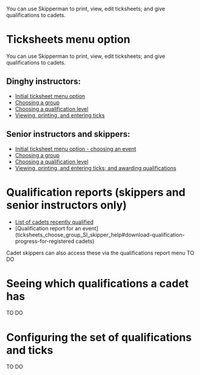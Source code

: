 You can use Skipperman to print, view, edit ticksheets; and give qualifications to cadets.

# Ticksheets menu option

You can use Skipperman to print, view, edit ticksheets; and give qualifications to cadets.


## Dinghy instructors:

- [Initial ticksheet menu option](ticksheets_help) 
- [Choosing a group](ticksheets_choose_group_help)
- [Choosing a qualification level](ticksheets_levels_help)
- [Viewing, printing, and entering ticks](ticksheet_entry_help_SI)


## Senior instructors and skippers:

- [Initial ticksheet menu option - choosing an event](ticksheets_SI_skipper_help)
- [Choosing a group](ticksheets_choose_group_SI_skipper_help)
- [Choosing a qualification level](ticksheets_levels_help)
- [Viewing, printing, and entering ticks; and awarding qualifications](ticksheet_entry_help_SI)

# Qualification reports (skippers and senior instructors only)

- [List of cadets recently qualified](ticksheets_SI_skipper_help#download-qualification-list)
- [Qualification report for an event](ticksheets_choose_group_SI_skipper_help#download-qualification-progress-for-registered cadets)

Cadet skippers can also access these via the qualifications report menu TO DO


# Seeing which qualifications a cadet has

TO DO

# Configuring the set of qualifications and ticks

TO DO
